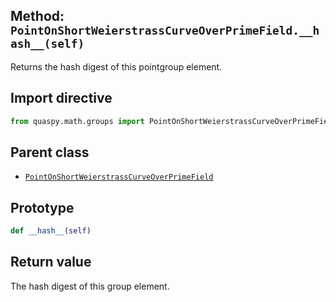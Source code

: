 ## Method: <code>PointOnShortWeierstrassCurveOverPrimeField.\_\_hash\_\_(self)</code>
Returns the hash digest of this pointgroup element.

## Import directive
```python
from quaspy.math.groups import PointOnShortWeierstrassCurveOverPrimeField
```

## Parent class
- [<code>PointOnShortWeierstrassCurveOverPrimeField</code>](../PointOnShortWeierstrassCurveOverPrimeField.md)

## Prototype
```python
def __hash__(self)
```

## Return value
The hash digest of this group element.

